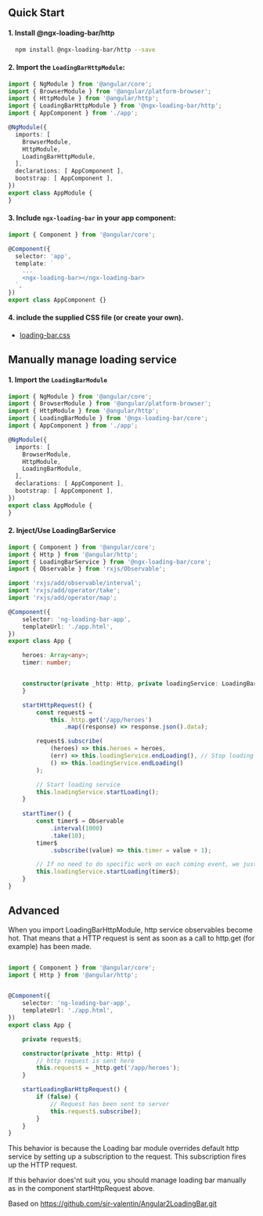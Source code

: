 ## Quick Start

#### 1. Install @ngx-loading-bar/http
```bash
  npm install @ngx-loading-bar/http --save
```

#### 2. Import the `LoadingBarHttpModule`:

```ts
import { NgModule } from '@angular/core';
import { BrowserModule } from '@angular/platform-browser';
import { HttpModule } from '@angular/http';
import { LoadingBarHttpModule } from '@ngx-loading-bar/http';
import { AppComponent } from './app';

@NgModule({
  imports: [
    BrowserModule,
    HttpModule,
    LoadingBarHttpModule,
  ],
  declarations: [ AppComponent ],
  bootstrap: [ AppComponent ],
})
export class AppModule {
}

```

#### 3. Include `ngx-loading-bar` in your app component:

```ts
import { Component } from '@angular/core';

@Component({
  selector: 'app',
  template: `
    ...
    <ngx-loading-bar></ngx-loading-bar>
  `,
})
export class AppComponent {}

```

#### 4. include the supplied CSS file (or create your own).
  - [loading-bar.css](loading-bar.css)
  

## Manually manage loading service 

#### 1. Import the `LoadingBarModule`

```ts
import { NgModule } from '@angular/core';
import { BrowserModule } from '@angular/platform-browser';
import { HttpModule } from '@angular/http';
import { LoadingBarModule } from '@ngx-loading-bar/core';
import { AppComponent } from './app';

@NgModule({
  imports: [
    BrowserModule,
    HttpModule,
    LoadingBarModule,
  ],
  declarations: [ AppComponent ],
  bootstrap: [ AppComponent ],
})
export class AppModule {
}

```

#### 2. Inject/Use LoadingBarService

```ts
import { Component } from '@angular/core';
import { Http } from '@angular/http';
import { LoadingBarService } from '@ngx-loading-bar/core';
import { Observable } from 'rxjs/Observable';

import 'rxjs/add/observable/interval';
import 'rxjs/add/operator/take';
import 'rxjs/add/operator/map';

@Component({
    selector: 'ng-loading-bar-app',
    templateUrl: './app.html',
})
export class App {

    heroes: Array<any>;
    timer: number;


    constructor(private _http: Http, private loadingService: LoadingBarService) {
    }

    startHttpRequest() {
        const request$ =
            this._http.get('/app/heroes')
                .map((response) => response.json().data);

        request$.subscribe(
            (heroes) => this.heroes = heroes,
            (err) => this.loadingService.endLoading(), // Stop loading service
            () => this.loadingService.endLoading()
        );

        // Start loading service
        this.loadingService.startLoading();
    }
    
    startTimer() {
        const timer$ = Observable
            .interval(1000)
            .take(10);
        timer$
            .subscribe((value) => this.timer = value + 1);

        // If no need to do specific work on each coming event, we just pass the obervable to startLoading method
        this.loadingService.startLoading(timer$);   
    }
}

```
  
  
## Advanced

When you import LoadingBarHttpModule, http service observables become hot. That means that a HTTP request 
is sent as soon as a call to http.get (for example) has been made.

```ts

import { Component } from '@angular/core';
import { Http } from '@angular/http';


@Component({
    selector: 'ng-loading-bar-app',
    templateUrl: './app.html',
})
export class App {

    private request$;

    constructor(private _http: Http) {
        // http request is sent here
        this.request$ = _http.get('/app/heroes');
    }

    startLoadingBarHttpRequest() {
        if (false) {
            // Request has been sent to server 
            this.request$.subscribe();
        }
    }
}

```

This behavior is because the Loading bar module overrides default http service by setting up a subscription to the request. 
This subscription fires up the HTTP request. 

If this behavior does'nt suit you, you should manage loading bar manually as in the component startHttpRequest above.


Based on https://github.com/sir-valentin/Angular2LoadingBar.git
